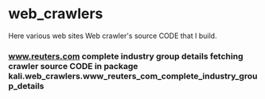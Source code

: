 # web_crawlers
Here various web sites Web crawler's source CODE that I build. 

### www.reuters.com complete industry group details fetching<br>crawler source CODE in package kali.web_crawlers.www_reuters_com_complete_industry_group_details
